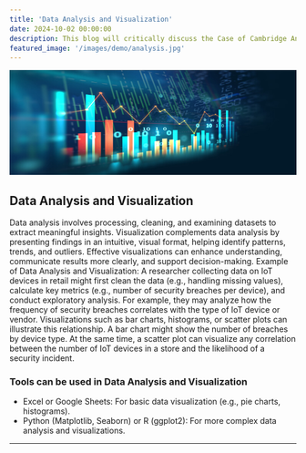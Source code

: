 ```yaml
---
title: 'Data Analysis and Visualization'
date: 2024-10-02 00:00:00
description: This blog will critically discuss the Case of Cambridge Analytica
featured_image: '/images/demo/analysis.jpg'
---
```


![](/images/demo/analysis.jpg)

## Data Analysis and Visualization

Data analysis involves processing, cleaning, and examining datasets to extract meaningful insights. Visualization complements data analysis by presenting findings in an intuitive, visual format, helping identify patterns, trends, and outliers. Effective visualizations can enhance understanding, communicate results more clearly, and support decision-making.
Example of Data Analysis and Visualization: A researcher collecting data on IoT devices in retail might first clean the data (e.g., handling missing values), calculate key metrics (e.g., number of security breaches per device), and conduct exploratory analysis. For example, they may analyze how the frequency of security breaches correlates with the type of IoT device or vendor. Visualizations such as bar charts, histograms, or scatter plots can illustrate this relationship. A bar chart might show the number of breaches by device type. At the same time, a scatter plot can visualize any correlation between the number of IoT devices in a store and the likelihood of a security incident.

### Tools can be used in Data Analysis and Visualization 

- Excel or Google Sheets: For basic data visualization (e.g., pie charts, histograms).
- Python (Matplotlib, Seaborn) or R (ggplot2): For more complex data analysis and visualizations.

---

